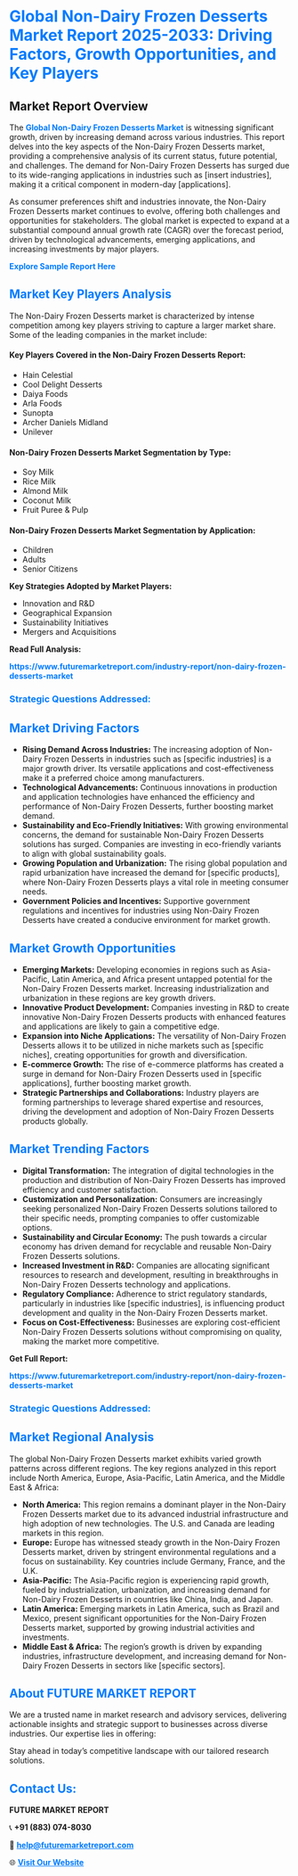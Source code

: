 <h1 style="color: #007BFF;">Global Non-Dairy Frozen Desserts Market Report 2025-2033: Driving Factors, Growth Opportunities, and Key Players</h1>

<section id="overview">
<h2>Market Report Overview</h2>
<p>The <a href="https://www.futuremarketreport.com/industry-report/non-dairy-frozen-desserts-market" style="color: #007BFF; text-decoration: none;"><strong>Global Non-Dairy Frozen Desserts Market</strong></a> is witnessing significant growth, driven by increasing demand across various industries. This report delves into the key aspects of the Non-Dairy Frozen Desserts market, providing a comprehensive analysis of its current status, future potential, and challenges. The demand for Non-Dairy Frozen Desserts has surged due to its wide-ranging applications in industries such as [insert industries], making it a critical component in modern-day [applications].</p>
<p>As consumer preferences shift and industries innovate, the Non-Dairy Frozen Desserts market continues to evolve, offering both challenges and opportunities for stakeholders. The global market is expected to expand at a substantial compound annual growth rate (CAGR) over the forecast period, driven by technological advancements, emerging applications, and increasing investments by major players.</p>
</section>

<section id="overview">
<p><a href="https://www.futuremarketreport.com/request-sample/reportId=63727" style="color: #007BFF; text-decoration: none;"><strong>Explore Sample Report Here</strong></a></p>
</section>

<section id="key-players">
<h2 style="color: #007BFF;">Market Key Players Analysis</h2>
<p>The Non-Dairy Frozen Desserts market is characterized by intense competition among key players striving to capture a larger market share. Some of the leading companies in the market include:</p>
<h4>Key Players Covered in the Non-Dairy Frozen Desserts Report:</h4>
<ul><li>Hain Celestial</li><li>Cool Delight Desserts</li><li>Daiya Foods</li><li>Arla Foods</li><li>Sunopta</li><li>Archer Daniels Midland</li><li>Unilever</li></ul>
<h4>Non-Dairy Frozen Desserts Market Segmentation by Type:</h4>
<ul><li>Soy Milk</li><li>Rice Milk</li><li>Almond Milk</li><li>Coconut Milk</li><li>Fruit Puree &amp; Pulp</li></ul>

<h4>Non-Dairy Frozen Desserts Market Segmentation by Application:</h4>
<ul><li>Children</li><li>Adults</li><li>Senior Citizens</li></ul>
<p><strong>Key Strategies Adopted by Market Players:</strong></p>
<ul>
<li>Innovation and R&D</li>
<li>Geographical Expansion</li>
<li>Sustainability Initiatives</li>
<li>Mergers and Acquisitions</li>
</ul>
</section>

<section>
<p><strong>Read Full Analysis: </strong></p><a href="https://www.futuremarketreport.com/industry-report/non-dairy-frozen-desserts-market" style="color: #007BFF; text-decoration: none;"><strong>https://www.futuremarketreport.com/industry-report/non-dairy-frozen-desserts-market</strong></a>
<h3 style="color: #007BFF;">Strategic Questions Addressed:</h3>
</section>

<section id="driving-factors">
<h2 style="color: #007BFF;">Market Driving Factors</h2>
<ul>
<li><strong>Rising Demand Across Industries:</strong> The increasing adoption of Non-Dairy Frozen Desserts in industries such as [specific industries] is a major growth driver. Its versatile applications and cost-effectiveness make it a preferred choice among manufacturers.</li>
<li><strong>Technological Advancements:</strong> Continuous innovations in production and application technologies have enhanced the efficiency and performance of Non-Dairy Frozen Desserts, further boosting market demand.</li>
<li><strong>Sustainability and Eco-Friendly Initiatives:</strong> With growing environmental concerns, the demand for sustainable Non-Dairy Frozen Desserts solutions has surged. Companies are investing in eco-friendly variants to align with global sustainability goals.</li>
<li><strong>Growing Population and Urbanization:</strong> The rising global population and rapid urbanization have increased the demand for [specific products], where Non-Dairy Frozen Desserts plays a vital role in meeting consumer needs.</li>
<li><strong>Government Policies and Incentives:</strong> Supportive government regulations and incentives for industries using Non-Dairy Frozen Desserts have created a conducive environment for market growth.</li>
</ul>
</section>

<section id="growth-opportunities">
<h2 style="color: #007BFF;">Market Growth Opportunities</h2>
<ul>
<li><strong>Emerging Markets:</strong> Developing economies in regions such as Asia-Pacific, Latin America, and Africa present untapped potential for the Non-Dairy Frozen Desserts market. Increasing industrialization and urbanization in these regions are key growth drivers.</li>
<li><strong>Innovative Product Development:</strong> Companies investing in R&D to create innovative Non-Dairy Frozen Desserts products with enhanced features and applications are likely to gain a competitive edge.</li>
<li><strong>Expansion into Niche Applications:</strong> The versatility of Non-Dairy Frozen Desserts allows it to be utilized in niche markets such as [specific niches], creating opportunities for growth and diversification.</li>
<li><strong>E-commerce Growth:</strong> The rise of e-commerce platforms has created a surge in demand for Non-Dairy Frozen Desserts used in [specific applications], further boosting market growth.</li>
<li><strong>Strategic Partnerships and Collaborations:</strong> Industry players are forming partnerships to leverage shared expertise and resources, driving the development and adoption of Non-Dairy Frozen Desserts products globally.</li>
</ul>
</section>

<section id="trending-factors">
<h2 style="color: #007BFF;">Market Trending Factors</h2>
<ul>
<li><strong>Digital Transformation:</strong> The integration of digital technologies in the production and distribution of Non-Dairy Frozen Desserts has improved efficiency and customer satisfaction.</li>
<li><strong>Customization and Personalization:</strong> Consumers are increasingly seeking personalized Non-Dairy Frozen Desserts solutions tailored to their specific needs, prompting companies to offer customizable options.</li>
<li><strong>Sustainability and Circular Economy:</strong> The push towards a circular economy has driven demand for recyclable and reusable Non-Dairy Frozen Desserts solutions.</li>
<li><strong>Increased Investment in R&D:</strong> Companies are allocating significant resources to research and development, resulting in breakthroughs in Non-Dairy Frozen Desserts technology and applications.</li>
<li><strong>Regulatory Compliance:</strong> Adherence to strict regulatory standards, particularly in industries like [specific industries], is influencing product development and quality in the Non-Dairy Frozen Desserts market.</li>
<li><strong>Focus on Cost-Effectiveness:</strong> Businesses are exploring cost-efficient Non-Dairy Frozen Desserts solutions without compromising on quality, making the market more competitive.</li>
</ul>
</section>

<section>
<p><strong>Get Full Report: </strong></p><a href="https://www.futuremarketreport.com/industry-report/non-dairy-frozen-desserts-market" style="color: #007BFF; text-decoration: none;"><strong>https://www.futuremarketreport.com/industry-report/non-dairy-frozen-desserts-market</strong></a>
<h3 style="color: #007BFF;">Strategic Questions Addressed:</h3>
</section>


<section id="regional-analysis">
<h2 style="color: #007BFF;">Market Regional Analysis</h2>
<p>The global Non-Dairy Frozen Desserts market exhibits varied growth patterns across different regions. The key regions analyzed in this report include North America, Europe, Asia-Pacific, Latin America, and the Middle East & Africa:</p>
<ul>
<li><strong>North America:</strong> This region remains a dominant player in the Non-Dairy Frozen Desserts market due to its advanced industrial infrastructure and high adoption of new technologies. The U.S. and Canada are leading markets in this region.</li>
<li><strong>Europe:</strong> Europe has witnessed steady growth in the Non-Dairy Frozen Desserts market, driven by stringent environmental regulations and a focus on sustainability. Key countries include Germany, France, and the U.K.</li>
<li><strong>Asia-Pacific:</strong> The Asia-Pacific region is experiencing rapid growth, fueled by industrialization, urbanization, and increasing demand for Non-Dairy Frozen Desserts in countries like China, India, and Japan.</li>
<li><strong>Latin America:</strong> Emerging markets in Latin America, such as Brazil and Mexico, present significant opportunities for the Non-Dairy Frozen Desserts market, supported by growing industrial activities and investments.</li>
<li><strong>Middle East & Africa:</strong> The region’s growth is driven by expanding industries, infrastructure development, and increasing demand for Non-Dairy Frozen Desserts in sectors like [specific sectors].</li>
</ul>
</section>

<footer>
<h2 style="color: #007BFF;">About FUTURE MARKET REPORT</h2>
<p>We are a trusted name in market research and advisory services, delivering actionable insights and strategic support to businesses across diverse industries. Our expertise lies in offering:</p>

<p>Stay ahead in today’s competitive landscape with our tailored research solutions.</p>

<h2 style="color: #007BFF;">Contact Us:</h2>
<p><strong>FUTURE MARKET REPORT</strong></p>
<p>📞 <strong>+91 (883) 074-8030</strong></p>
<p>📧 <strong><a href="mailto:help@futuremarketreport.com" style="color: #007BFF;">help@futuremarketreport.com</a></strong></p>
<p>🌐 <strong><a href="https://www.futuremarketreport.com/" style="color: #007BFF;">Visit Our Website</a></strong></p>
</footer>